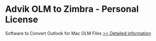 # Advik OLM to Zimbra - Personal License
Software to Convert Outlook for Mac OLM Files
[>> Detailed information](https://secure.shareit.com/shareit/product.html?productid=300808466&affiliateid=200057808)